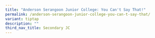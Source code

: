 ```yaml
---
title: "Anderson Serangoon Junior College: You Can't Say That!"
permalink: /anderson-serangoon-junior-college-you-can-t-say-that/
variant: tiptap
description: ""
third_nav_title: Secondary JC
---
```

